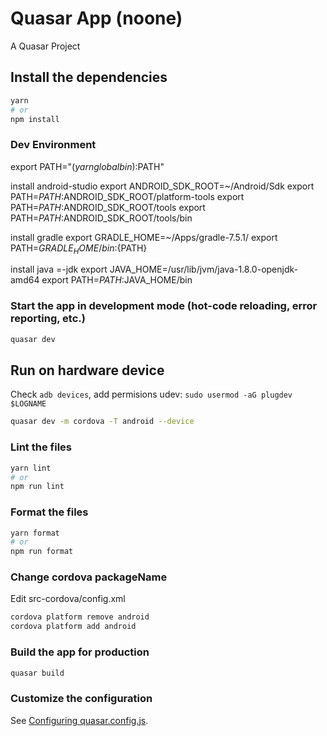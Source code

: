 # Quasar App (noone)

A Quasar Project

## Install the dependencies

```bash
yarn
# or
npm install
```

### Dev Environment

export PATH="$(yarn global bin):$PATH"

install android-studio
export ANDROID_SDK_ROOT=~/Android/Sdk
export PATH=$PATH:$ANDROID_SDK_ROOT/platform-tools
export PATH=$PATH:$ANDROID_SDK_ROOT/tools
export PATH=$PATH:$ANDROID_SDK_ROOT/tools/bin

install gradle
export GRADLE_HOME=~/Apps/gradle-7.5.1/
export PATH=${GRADLE_HOME}/bin:${PATH}

install java =-jdk
export JAVA_HOME=/usr/lib/jvm/java-1.8.0-openjdk-amd64
export PATH=$PATH:$JAVA_HOME/bin

### Start the app in development mode (hot-code reloading, error reporting, etc.)

```bash
quasar dev
```

## Run on hardware device

Check `adb devices`, add permisions udev:
`sudo usermod -aG plugdev $LOGNAME`

```bash
quasar dev -m cordova -T android --device
```

### Lint the files

```bash
yarn lint
# or
npm run lint
```

### Format the files

```bash
yarn format
# or
npm run format
```

### Change cordova packageName

Edit src-cordova/config.xml

```bash
cordova platform remove android
cordova platform add android
```

### Build the app for production

```bash
quasar build
```

### Customize the configuration

See [Configuring quasar.config.js](https://v2.quasar.dev/quasar-cli-vite/quasar-config-js).
